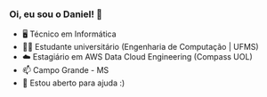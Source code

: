 ### Oi, eu sou o Daniel! 👋
- 🖥️ Técnico em Informática
- 👨‍🎓 Estudante universitário (Engenharia de Computação | UFMS)
- ☁️ Estagiário em AWS Data Cloud Engineering (Compass UOL)
- 📫 Campo Grande - MS
- 🌱 Estou aberto para ajuda :)
<!---
- 👀 I’m interested in ...
- 🌱 I’m currently learning ...
- 💞️ I’m looking to collaborate on ...
--->
